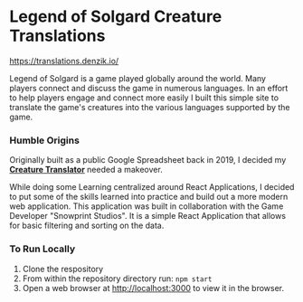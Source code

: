 # Legend of Solgard Creature Translations

https://translations.denzik.io/

Legend of Solgard is a game played globally around the world. Many players connect and discuss the game in numerous languages. In an effort to help players engage and connect more easily I built this simple site to translate the game's creatures into the various languages supported by the game.

### Humble Origins

Originally built as a public Google Spreadsheet back in 2019, I decided my **[Creature Translator](https://docs.google.com/spreadsheets/d/198QUkDovto7trPWDig4JLszxeoosxTAcJwIFL4mFtiM/edit#gid=666953004)** needed a makeover.

While doing some Learning centralized around React Applications, I decided to put some of the skills learned into practice and build out a more modern web application. This application was built in collaboration with the Game Developer "Snowprint Studios". It is a simple React Application that allows for basic filtering and sorting on the data.

### To Run Locally

1. Clone the respository
2. From within the repository directory run:
   `npm start`
3. Open a web browser at [http://localhost:3000](http://localhost:3000) to view it in the browser.

